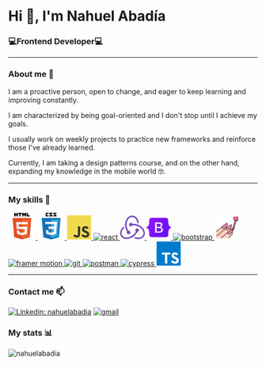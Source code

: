 <h1 align="left">Hi 👋, I'm Nahuel Abadía</h1>

<h3 align="left">💻Frontend Developer💻</h3>

<hr/>

<h3 align="left">About me 🤔</h3>

I am a proactive person, open to change, and eager to keep learning and improving constantly.

I am characterized by being goal-oriented and I don't stop until I achieve my goals.

I usually work on weekly projects to practice new frameworks and reinforce those I've already learned.

Currently, I am taking a design patterns course, and on the other hand, expanding my knowledge in the mobile world 🤓.

<hr/>

<h3 align="left">My skills 📝</h3>

<p align="left">
<a href="https://www.w3schools.com/html/" target="_blank" rel="noreferrer"> <img src="https://raw.githubusercontent.com/devicons/devicon/master/icons/html5/html5-original-wordmark.svg" alt="html5" width="55" height="55"/> </a>
<a href="https://www.w3schools.com/css/" target="_blank" rel="noreferrer"> <img src="https://raw.githubusercontent.com/devicons/devicon/master/icons/css3/css3-original-wordmark.svg" alt="css3" width="55" height="55"/> </a>
<a href="https://www.javascript.com" target="_blank" rel="noreferrer"> <img src="https://raw.githubusercontent.com/devicons/devicon/master/icons/javascript/javascript-original.svg" alt="javascript" width="50" height="50"/> </a>
<a href="https://reactjs.org" target="_blank" rel="noreferrer"> <img src="https://reactnative.dev/img/header_logo.svg" alt="react" width="50" height="50"/> </a>
<a href="https://redux.js.org" target="_blank" rel="noreferrer"> <img src="https://raw.githubusercontent.com/devicons/devicon/master/icons/redux/redux-original.svg" alt="redux" width="50" height="50"/> </a>
<a href="https://getbootstrap.com" target="_blank" rel="noreferrer"> <img src="https://raw.githubusercontent.com/devicons/devicon/1119b9f84c0290e0f0b38982099a2bd027a48bf1/icons/bootstrap/bootstrap-original.svg" alt="chakra-ui" width="50" height="50"/> </a>
<a href="https://chakra-ui.com" target="_blank" rel="noreferrer"> <img src="https://raw.githubusercontent.com/get-icon/geticon/fc0f660daee147afb4a56c64e12bde6486b73e39/icons/chakra-icon.svg" alt="bootstrap" width="50" height="50"/> </a>
<a href="https://styled-components.com" target="_blank" rel="noreferrer"> <img src="https://raw.githubusercontent.com/vscode-icons/vscode-icons/33ca2911696d1c4d34bf193971b87b46a07514d4/icons/file_type_styled.svg" alt="styled components" width="50" height="50"/> </a> 
<a href="https://www.framer.com/motion/" target="_blank" rel="noreferrer"> <img src="https://raw.githubusercontent.com/simple-icons/simple-icons/c7ea9993da68046d97478e15151e6857ff56448d/icons/framer.svg" alt="framer motion" width="50" height="50"/> </a>
<a href="https://git-scm.com/" target="_blank" rel="noreferrer"> <img src="https://www.vectorlogo.zone/logos/git-scm/git-scm-icon.svg" alt="git" width="50" height="50"/> </a>
<a href="https://postman.com" target="_blank" rel="noreferrer"> <img src="https://www.vectorlogo.zone/logos/getpostman/getpostman-icon.svg" alt="postman" width="50" height="50"/> </a>
<a href="https://www.cypress.io" target="_blank" rel="noreferrer"> <img src="https://raw.githubusercontent.com/get-icon/geticon/fc0f660daee147afb4a56c64e12bde6486b73e39/icons/cypress.svg" alt="cypress" width="50" height="50"/> </a>
<a href="https://www.typescriptlang.org/" target="_blank" rel="noreferrer"> <img src="https://raw.githubusercontent.com/devicons/devicon/master/icons/typescript/typescript-original.svg" alt="typescript" width="50" height="50"/> </a>
</p>

<hr/>

<h3 align="left">Contact me 📫</h3>

[![Linkedin: nahuelabadia](https://img.shields.io/badge/-Linkedin-blue?style=flat-square&logo=Linkedin&logoColor=white&link=https://www.linkedin.com/in/nahuel-abadia/)](https://www.linkedin.com/in/nahuel-abadia/)
<a href="mailto:nahuabadia@gmail.com"> <img src="https://camo.githubusercontent.com/0af8465a1c383130199de70e42c8513570ce4a1db1728272b14e95d9b249ed57/68747470733a2f2f696d672e736869656c64732e696f2f62616467652f2d476d61696c2d6331343433383f7374796c653d666c61742d737175617265266c6f676f3d476d61696c266c6f676f436f6c6f723d7768697465266c696e6b3d6d61696c746f3a6665676c6c383740676d61696c2e636f6d" alt="gmail" data-canonical-src="https://img.shields.io/badge/-Gmail-c14438?style=flat-square&logo=Gmail&logoColor=white&link=mailto:nahuabadia@gmail.com" /> </a>

<h3 align="left">My stats 📊</h3>

<p align="left"><img align="left" src="https://github-readme-stats.vercel.app/api/top-langs?username=nahuelabadia&show_icons=true&locale=en&layout=compact" alt="nahuelabadia" /></p>

